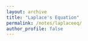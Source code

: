 ```yaml
---
layout: archive
title: "Laplace's Equation"
permalink: /notes/laplaceeq/
author_profile: false
---
```

